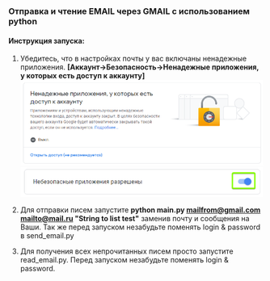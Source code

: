 ### Отправка и чтение EMAIL через GMAIL с использованием python


#### Инструкция запуска:
1. Убедитесь, что в настройках почты у вас включаны ненадежные приложения.
__[Аккаунт->Безопасность->Ненадежные приложения, у которых есть доступ к аккаунту]__
![alt text](md_img/1.png "Logo Title Text 1")
![alt text](md_img/2.png "Logo Title Text 1")

2. Для отправки писем запустите __python main.py mailfrom@gmail.com mailto@mail.ru "String to list test"__
заменив почту и сообщения на Ваши. Так же перед запуском незабудьте поменять login & password в send_email.py

3. Для получения всех непрочитанных писем просто запустите read_email.py. Перед запуском незабудьте поменять login & password.
